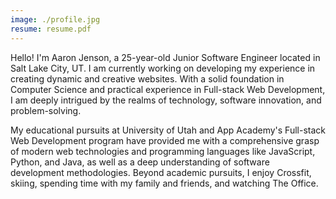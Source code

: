 ```yaml
---
image: ./profile.jpg
resume: resume.pdf
---
```


Hello! I'm Aaron Jenson, a 25-year-old Junior Software Engineer located in Salt Lake City, UT. I am currently working on developing my experience in creating dynamic and creative websites. With a solid foundation in Computer Science and practical experience in Full-stack Web Development, I am deeply intrigued by the realms of technology, software innovation, and problem-solving.

My educational pursuits at University of Utah and App Academy's Full-stack Web Development program have provided me with a comprehensive grasp of modern web technologies and programming languages like JavaScript, Python, and Java, as well as a deep understanding of software development methodologies. Beyond academic pursuits, I enjoy Crossfit, skiing, spending time with my family and friends, and watching The Office.



